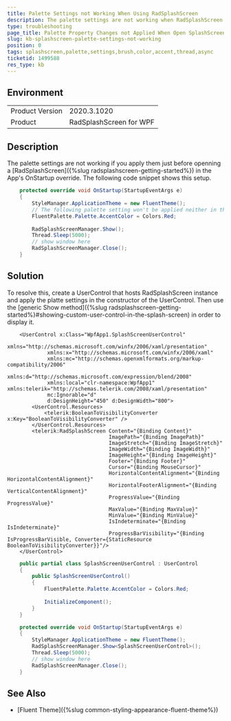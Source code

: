 ```yaml
---
title: Palette Settings not Working When Using RadSplashScreen
description: The palette settings are not working when RadSplashScreen control is opened in the App OnStartup override 
type: troubleshooting
page_title: Palette Property Changes not Applied When Open SplashScreen App OnStartup
slug: kb-splashscreen-palette-settings-not-working
position: 0
tags: splashscreen,palette,settings,brush,color,accent,thread,async
ticketid: 1499588
res_type: kb
---
```


## Environment

<table>
	<tbody>
		<tr>
			<td>Product Version</td>
			<td>2020.3.1020</td>
		</tr>
		<tr>
			<td>Product</td>
			<td>RadSplashScreen for WPF</td>
		</tr>
	</tbody>
</table>

## Description

The palette settings are not working if you apply them just before openning a [RadSplashScreen]({%slug radsplashscreen-getting-started%}) in the App's OnStartup override. The following code snippet shows this setup.


```C#
	protected override void OnStartup(StartupEventArgs e)
    {
		StyleManager.ApplicationTheme = new FluentTheme();
		// The following palette setting won't be applied neither in the RadSplashScreen or the Telerik controls in the main window.
		FluentPalette.Palette.AccentColor = Colors.Red;
		
		RadSplashScreenManager.Show();
		Thread.Sleep(5000);
		// show window here
		RadSplashScreenManager.Close();
	}
```

## Solution

To resolve this, create a UserControl that hosts RadSplashScreen instance and apply the platte settings in the constructor of the UserControl. Then use the [generic Show method]({%slug radsplashscreen-getting-started%}#showing-custom-user-control-in-the-splash-screen) in order to display it.


```XAML
	<UserControl x:Class="WpfApp1.SplashScreenUserControl"
             xmlns="http://schemas.microsoft.com/winfx/2006/xaml/presentation"
             xmlns:x="http://schemas.microsoft.com/winfx/2006/xaml"
             xmlns:mc="http://schemas.openxmlformats.org/markup-compatibility/2006" 
             xmlns:d="http://schemas.microsoft.com/expression/blend/2008" 
             xmlns:local="clr-namespace:WpfApp1" xmlns:telerik="http://schemas.telerik.com/2008/xaml/presentation"
             mc:Ignorable="d" 
             d:DesignHeight="450" d:DesignWidth="800">
		<UserControl.Resources>
			<telerik:BooleanToVisibilityConverter x:Key="BooleanToVisibilityConverter" />
		</UserControl.Resources>
		<telerik:RadSplashScreen Content="{Binding Content}"
								 ImagePath="{Binding ImagePath}"
								 ImageStretch="{Binding ImageStretch}"
								 ImageWidth="{Binding ImageWidth}"
								 ImageHeight="{Binding ImageHeight}"
								 Footer="{Binding Footer}"
								 Cursor="{Binding MouseCursor}"
								 HorizontalContentAlignment="{Binding HorizontalContentAlignment}"
								 HorizontalFooterAlignment="{Binding VerticalContentAlignment}"
								 ProgressValue="{Binding ProgressValue}"
								 MaxValue="{Binding MaxValue}"
								 MinValue="{Binding MinValue}"
								 IsIndeterminate="{Binding IsIndeterminate}"
								 ProgressBarVisibility="{Binding IsProgressBarVisible, Converter={StaticResource BooleanToVisibilityConverter}}"/>
	</UserControl>
```


```C#
	public partial class SplashScreenUserControl : UserControl
    {
        public SplashScreenUserControl()
        {
            FluentPalette.Palette.AccentColor = Colors.Red;
			
            InitializeComponent();
        }
    }
```


```C#
	protected override void OnStartup(StartupEventArgs e)
    {
		StyleManager.ApplicationTheme = new FluentTheme();		
		RadSplashScreenManager.Show<SplashScreenUserControl>();
		Thread.Sleep(5000);
		// show window here
		RadSplashScreenManager.Close();
	}
```

## See Also  
* [Fluent Theme]({%slug common-styling-appearance-fluent-theme%})